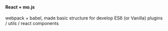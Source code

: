 #### React + mo.js

webpack + babel, made basic structure for develop ES6 (or Vanilla) plugins / utils / react components
